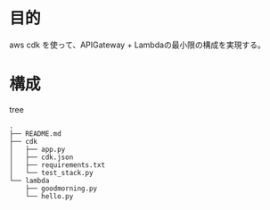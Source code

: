 # 目的

aws cdk を使って、APIGateway + Lambdaの最小限の構成を実現する。

# 構成
tree
```
.
├── README.md
├── cdk
│   ├── app.py
│   ├── cdk.json
│   ├── requirements.txt
│   └── test_stack.py
└── lambda
    ├── goodmorning.py
    └── hello.py

```